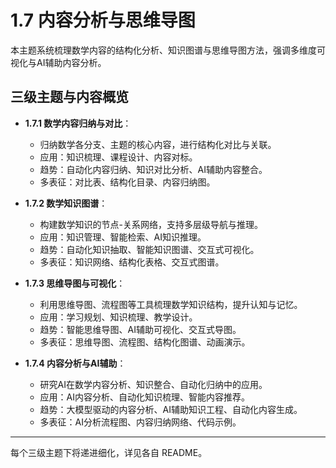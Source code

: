 # 1.7 内容分析与思维导图

本主题系统梳理数学内容的结构化分析、知识图谱与思维导图方法，强调多维度可视化与AI辅助内容分析。

## 三级主题与内容概览

- **1.7.1 数学内容归纳与对比**：
  - 归纳数学各分支、主题的核心内容，进行结构化对比与关联。
  - 应用：知识梳理、课程设计、内容对标。
  - 趋势：自动化内容归纳、知识对比分析、AI辅助内容整合。
  - 多表征：对比表、结构化目录、内容归纳图。

- **1.7.2 数学知识图谱**：
  - 构建数学知识的节点-关系网络，支持多层级导航与推理。
  - 应用：知识管理、智能检索、AI知识推理。
  - 趋势：自动化知识抽取、智能知识图谱、交互式可视化。
  - 多表征：知识网络、结构化表格、交互式图谱。

- **1.7.3 思维导图与可视化**：
  - 利用思维导图、流程图等工具梳理数学知识结构，提升认知与记忆。
  - 应用：学习规划、知识梳理、教学设计。
  - 趋势：智能思维导图、AI辅助可视化、交互式导图。
  - 多表征：思维导图、流程图、结构化图谱、动画演示。

- **1.7.4 内容分析与AI辅助**：
  - 研究AI在数学内容分析、知识整合、自动化归纳中的应用。
  - 应用：AI内容分析、自动化知识梳理、智能内容推荐。
  - 趋势：大模型驱动的内容分析、AI辅助知识工程、自动化内容生成。
  - 多表征：AI分析流程图、内容归纳网络、代码示例。

---

每个三级主题下将递进细化，详见各自 README。
